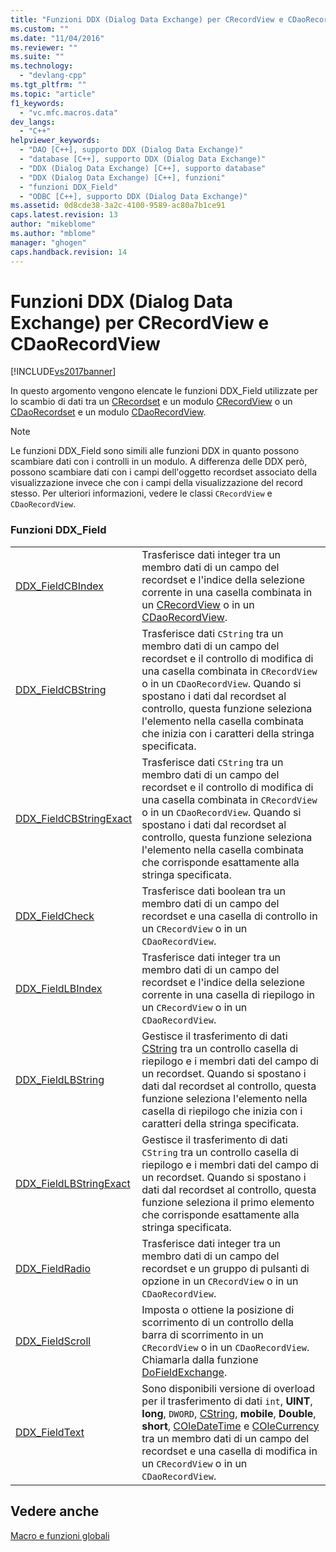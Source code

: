 ```yaml
---
title: "Funzioni DDX (Dialog Data Exchange) per CRecordView e CDaoRecordView | Microsoft Docs"
ms.custom: ""
ms.date: "11/04/2016"
ms.reviewer: ""
ms.suite: ""
ms.technology: 
  - "devlang-cpp"
ms.tgt_pltfrm: ""
ms.topic: "article"
f1_keywords: 
  - "vc.mfc.macros.data"
dev_langs: 
  - "C++"
helpviewer_keywords: 
  - "DAO [C++], supporto DDX (Dialog Data Exchange)"
  - "database [C++], supporto DDX (Dialog Data Exchange)"
  - "DDX (Dialog Data Exchange) [C++], supporto database"
  - "DDX (Dialog Data Exchange) [C++], funzioni"
  - "funzioni DDX_Field"
  - "ODBC [C++], supporto DDX (Dialog Data Exchange)"
ms.assetid: 0d8cde38-3a2c-4100-9589-ac80a7b1ce91
caps.latest.revision: 13
author: "mikeblome"
ms.author: "mblome"
manager: "ghogen"
caps.handback.revision: 14
---
```

# Funzioni DDX (Dialog Data Exchange) per CRecordView e CDaoRecordView
[!INCLUDE[vs2017banner](../../assembler/inline/includes/vs2017banner.md)]

In questo argomento vengono elencate le funzioni DDX\_Field utilizzate per lo scambio di dati tra un [CRecordset](../../mfc/reference/crecordset-class.md) e un modulo [CRecordView](../../mfc/reference/crecordview-class.md) o un [CDaoRecordset](../../mfc/reference/cdaorecordset-class.md) e un modulo [CDaoRecordView](../../mfc/reference/cdaorecordview-class.md).  
  
> [!NOTE]
>  Le funzioni DDX\_Field sono simili alle funzioni DDX in quanto possono scambiare dati con i controlli in un modulo.  A differenza delle DDX però, possono scambiare dati con i campi dell'oggetto recordset associato della visualizzazione invece che con i campi della visualizzazione del record stesso.  Per ulteriori informazioni, vedere le classi `CRecordView` e `CDaoRecordView`.  
  
### Funzioni DDX\_Field  
  
|||  
|-|-|  
|[DDX\_FieldCBIndex](../Topic/DDX_FieldCBIndex.md)|Trasferisce dati integer tra un membro dati di un campo del recordset e l'indice della selezione corrente in una casella combinata in un [CRecordView](../../mfc/reference/crecordview-class.md) o in un [CDaoRecordView](../../mfc/reference/cdaorecordview-class.md).|  
|[DDX\_FieldCBString](../Topic/DDX_FieldCBString.md)|Trasferisce dati `CString` tra un membro dati di un campo del recordset e il controllo di modifica di una casella combinata in `CRecordView` o in un `CDaoRecordView`.  Quando si spostano i dati dal recordset al controllo, questa funzione seleziona l'elemento nella casella combinata che inizia con i caratteri della stringa specificata.|  
|[DDX\_FieldCBStringExact](../Topic/DDX_FieldCBStringExact.md)|Trasferisce dati `CString` tra un membro dati di un campo del recordset e il controllo di modifica di una casella combinata in `CRecordView` o in un `CDaoRecordView`.  Quando si spostano i dati dal recordset al controllo, questa funzione seleziona l'elemento nella casella combinata che corrisponde esattamente alla stringa specificata.|  
|[DDX\_FieldCheck](../Topic/DDX_FieldCheck.md)|Trasferisce dati boolean tra un membro dati di un campo del recordset e una casella di controllo in un `CRecordView` o in un `CDaoRecordView`.|  
|[DDX\_FieldLBIndex](../Topic/DDX_FieldLBIndex.md)|Trasferisce dati integer tra un membro dati di un campo del recordset e l'indice della selezione corrente in una casella di riepilogo in un `CRecordView` o in un `CDaoRecordView`.|  
|[DDX\_FieldLBString](../Topic/DDX_FieldLBString.md)|Gestisce il trasferimento di dati [CString](../../atl-mfc-shared/reference/cstringt-class.md) tra un controllo casella di riepilogo e i membri dati del campo di un recordset.  Quando si spostano i dati dal recordset al controllo, questa funzione seleziona l'elemento nella casella di riepilogo che inizia con i caratteri della stringa specificata.|  
|[DDX\_FieldLBStringExact](../Topic/DDX_FieldLBStringExact.md)|Gestisce il trasferimento di dati `CString` tra un controllo casella di riepilogo e i membri dati del campo di un recordset.  Quando si spostano i dati dal recordset al controllo, questa funzione seleziona il primo elemento che corrisponde esattamente alla stringa specificata.|  
|[DDX\_FieldRadio](../Topic/DDX_FieldRadio.md)|Trasferisce dati integer tra un membro dati di un campo del recordset e un gruppo di pulsanti di opzione in un `CRecordView` o in un `CDaoRecordView`.|  
|[DDX\_FieldScroll](../Topic/DDX_FieldScroll.md)|Imposta o ottiene la posizione di scorrimento di un controllo della barra di scorrimento in un `CRecordView` o in un `CDaoRecordView`.  Chiamarla dalla funzione [DoFieldExchange](../Topic/CDaoRecordset::DoFieldExchange.md).|  
|[DDX\_FieldText](../Topic/DDX_FieldText.md)|Sono disponibili versione di overload per il trasferimento di dati `int`, **UINT**, **long**, `DWORD`, [CString](../../atl-mfc-shared/reference/cstringt-class.md), **mobile**, **Double**, **short**, [COleDateTime](../../atl-mfc-shared/reference/coledatetime-class.md) e [COleCurrency](../../mfc/reference/colecurrency-class.md) tra un membro dati di un campo del recordset e una casella di modifica in un `CRecordView` o in un `CDaoRecordView`.|  
  
## Vedere anche  
 [Macro e funzioni globali](../../mfc/reference/mfc-macros-and-globals.md)